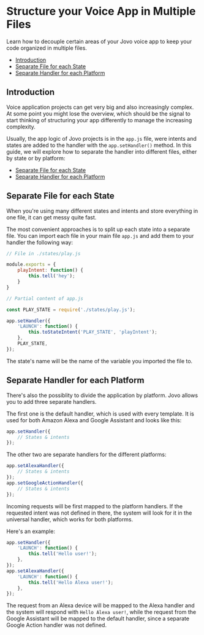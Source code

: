 # Structure your Voice App in Multiple Files

Learn how to decouple certain areas of your Jovo voice app to keep your code organized in multiple files.

* [Introduction](#introduction)
* [Separate File for each State](#separate-file-for-each-state)
* [Separate Handler for each Platform](#separate-handler-for-each-platform)

## Introduction

Voice application projects can get very big and also increasingly complex. At some point you might lose the overview, which should be the signal to start thinking of structuring your app differently to manage the increasing complexity.

Usually, the app logic of Jovo projects is in the `app.js` file, were intents and states are added to the handler with the `app.setHandler()` method. In this guide, we will explore how to separate the handler into different files, either by state or by platform:

* [Separate File for each State](#separate-file-for-each-state)
* [Separate Handler for each Platform](#separate-handler-for-each-platform)


## Separate File for each State

When you're using many different states and intents and store everything in one file, it can get messy quite fast.

The most convenient approaches is to split up each state into a separate file. You can import each file in your main file `app.js` and add them to your handler the following way:

```javascript
// File in ./states/play.js

module.exports = {
    playIntent: function() {
        this.tell('hey');
    }
}
```

```javascript
// Partial content of app.js

const PLAY_STATE = require('./states/play.js');

app.setHandler({
    'LAUNCH': function() {
        this.toStateIntent('PLAY_STATE', 'playIntent');
    },
    PLAY_STATE,
});
```

The state's name will be the name of the variable you imported the file to.

## Separate Handler for each Platform

There's also the possiblity to divide the application by platform. Jovo allows you to add three separate handlers.

The first one is the default handler, which is used with every template. It is used for both Amazon Alexa and Google Assistant and looks like this:

```javascript
app.setHandler({
    // States & intents
});
```

The other two are separate handlers for the different platforms:

```javascript
app.setAlexaHandler({
    // States & intents
});
app.setGoogleActionHandler({
    // States & intents
});
```

Incoming requests will be first mapped to the platform handlers. If the requested intent was not defined in there, the system will look for it in the universal handler, which works for both platforms.

Here's an example:

```javascript
app.setHandler({
    'LAUNCH': function() {
        this.tell('Hello user!');
    },
});
app.setAlexaHandler({
    'LAUNCH': function() {
        this.tell('Hello Alexa user!');
    },
});
```

The request from an Alexa device will be mapped to the Alexa handler and the system will respond with `Hello Alexa user!`, while the request from the Google Assistant will be mapped to the default handler, since a separate Google Action handler was not defined.
